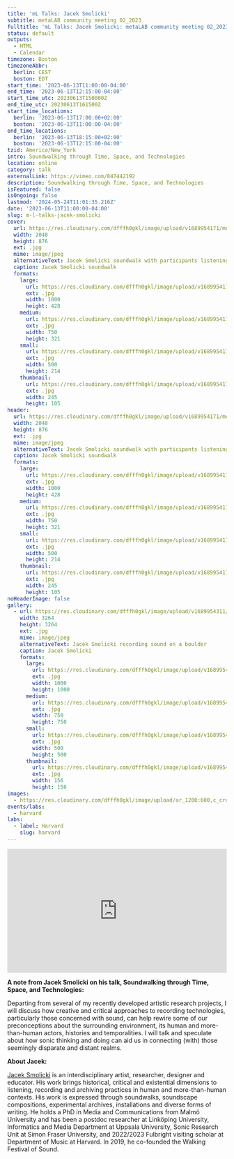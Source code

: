 ```yaml
---
title: 'mL Talks: Jacek Smolicki'
subtitle: metaLAB community meeting 02_2023
fulltitle: 'mL Talks: Jacek Smolicki: metaLAB community meeting 02_2023'
status: default
outputs:
  - HTML
  - Calendar
timezone: Boston
timezoneAbbr:
  berlin: CEST
  boston: EDT
start_time: '2023-06-13T11:00:00-04:00'
end_time: '2023-06-13T12:15:00-04:00'
start_time_utc: 20230613T150000Z
end_time_utc: 20230613T161500Z
start_time_locations:
  berlin: '2023-06-13T17:00:00+02:00'
  boston: '2023-06-13T11:00:00-04:00'
end_time_locations:
  berlin: '2023-06-13T18:15:00+02:00'
  boston: '2023-06-13T12:15:00-04:00'
tzid: America/New_York
intro: Soundwalking through Time, Space, and Technologies
location: online
category: talk
externalLink: https://vimeo.com/847442192
description: Soundwalking through Time, Space, and Technologies
isFeatured: false
isOngoing: false
lastmod: '2024-05-24T11:01:35.216Z'
date: '2023-06-13T11:00:00-04:00'
slug: m-l-talks-jacek-smolicki
cover:
  url: https://res.cloudinary.com/dfffh0gkl/image/upload/v1689954171/metalabbanner2_838c963496.jpg
  width: 2048
  height: 876
  ext: .jpg
  mime: image/jpeg
  alternativeText: Jacek Smolicki soundwalk with participants listening on waterfront
  caption: Jacek Smolicki soundwalk
  formats:
    large:
      url: https://res.cloudinary.com/dfffh0gkl/image/upload/v1689954172/large_metalabbanner2_838c963496.jpg
      ext: .jpg
      width: 1000
      height: 428
    medium:
      url: https://res.cloudinary.com/dfffh0gkl/image/upload/v1689954172/medium_metalabbanner2_838c963496.jpg
      ext: .jpg
      width: 750
      height: 321
    small:
      url: https://res.cloudinary.com/dfffh0gkl/image/upload/v1689954173/small_metalabbanner2_838c963496.jpg
      ext: .jpg
      width: 500
      height: 214
    thumbnail:
      url: https://res.cloudinary.com/dfffh0gkl/image/upload/v1689954172/thumbnail_metalabbanner2_838c963496.jpg
      ext: .jpg
      width: 245
      height: 105
header:
  url: https://res.cloudinary.com/dfffh0gkl/image/upload/v1689954171/metalabbanner2_838c963496.jpg
  width: 2048
  height: 876
  ext: .jpg
  mime: image/jpeg
  alternativeText: Jacek Smolicki soundwalk with participants listening on waterfront
  caption: Jacek Smolicki soundwalk
  formats:
    large:
      url: https://res.cloudinary.com/dfffh0gkl/image/upload/v1689954172/large_metalabbanner2_838c963496.jpg
      ext: .jpg
      width: 1000
      height: 428
    medium:
      url: https://res.cloudinary.com/dfffh0gkl/image/upload/v1689954172/medium_metalabbanner2_838c963496.jpg
      ext: .jpg
      width: 750
      height: 321
    small:
      url: https://res.cloudinary.com/dfffh0gkl/image/upload/v1689954173/small_metalabbanner2_838c963496.jpg
      ext: .jpg
      width: 500
      height: 214
    thumbnail:
      url: https://res.cloudinary.com/dfffh0gkl/image/upload/v1689954172/thumbnail_metalabbanner2_838c963496.jpg
      ext: .jpg
      width: 245
      height: 105
noHeaderImage: false
gallery:
  - url: https://res.cloudinary.com/dfffh0gkl/image/upload/v1689954311/Jacek_Smolicki_square_fa03e78265.jpg
    width: 3264
    height: 3264
    ext: .jpg
    mime: image/jpeg
    alternativeText: Jacek Smolicki recording sound on a boulder
    caption: Jacek Smolicki
    formats:
      large:
        url: https://res.cloudinary.com/dfffh0gkl/image/upload/v1689954312/large_Jacek_Smolicki_square_fa03e78265.jpg
        ext: .jpg
        width: 1000
        height: 1000
      medium:
        url: https://res.cloudinary.com/dfffh0gkl/image/upload/v1689954312/medium_Jacek_Smolicki_square_fa03e78265.jpg
        ext: .jpg
        width: 750
        height: 750
      small:
        url: https://res.cloudinary.com/dfffh0gkl/image/upload/v1689954313/small_Jacek_Smolicki_square_fa03e78265.jpg
        ext: .jpg
        width: 500
        height: 500
      thumbnail:
        url: https://res.cloudinary.com/dfffh0gkl/image/upload/v1689954311/thumbnail_Jacek_Smolicki_square_fa03e78265.jpg
        ext: .jpg
        width: 156
        height: 156
images:
  - https://res.cloudinary.com/dfffh0gkl/image/upload/ar_1200:600,c_crop/c_limit,h_1200,w_600/v1689954171/metalabbanner2_838c963496.jpg
events/labs:
  - harvard
labs:
  - label: Harvard
    slug: harvard
---
```

<div style="padding:56.25% 0 0 0;position:relative;"><iframe src="https://player.vimeo.com/video/847442192?badge=0&amp;autopause=0&amp;player_id=0&amp;app_id=58479" frameborder="0" allow="autoplay; fullscreen; picture-in-picture" allowfullscreen style="position:absolute;top:0;left:0;width:100%;height:100%;" title="Jacek Smolicki || mLTalk metaLAB community meeting 06_2023"></iframe></div><script src="https://player.vimeo.com/api/player.js"></script>

**A note from Jacek Smolicki on his talk, Soundwalking through Time, Space, and Technologies:**

Departing from several of my recently developed artistic research projects, I will discuss how creative and critical approaches to recording technologies, particularly those concerned with sound, can help rewire some of our preconceptions about the surrounding environment, its human and more-than-human actors, histories and temporalities. I will talk and speculate about how sonic thinking and doing can aid us in connecting (with) those seemingly disparate and distant realms.

**About Jacek:**

[Jacek Smolicki](https://www.smolicki.com) is an interdisciplinary artist, researcher, designer and educator. His work brings historical, critical and existential dimensions to listening, recording and archiving practices in human and more-than-human contexts. His work is expressed through soundwalks, soundscape compositions, experimental archives, installations and diverse forms of writing. He holds a PhD in Media and Communications from Malmö University and has been a postdoc researcher at Linköping University, Informatics and Media Department at Uppsala University, Sonic Research Unit at Simon Fraser University, and 2022/2023 Fulbright visiting scholar at Department of Music at Harvard. In 2019, he co-founded the Walking Festival of Sound.